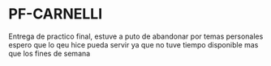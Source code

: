 # PF-CARNELLI
Entrega de practico final, estuve a puto de abandonar por temas personales espero que lo qeu hice pueda servir ya que no tuve tiempo disponible mas que los fines de semana
